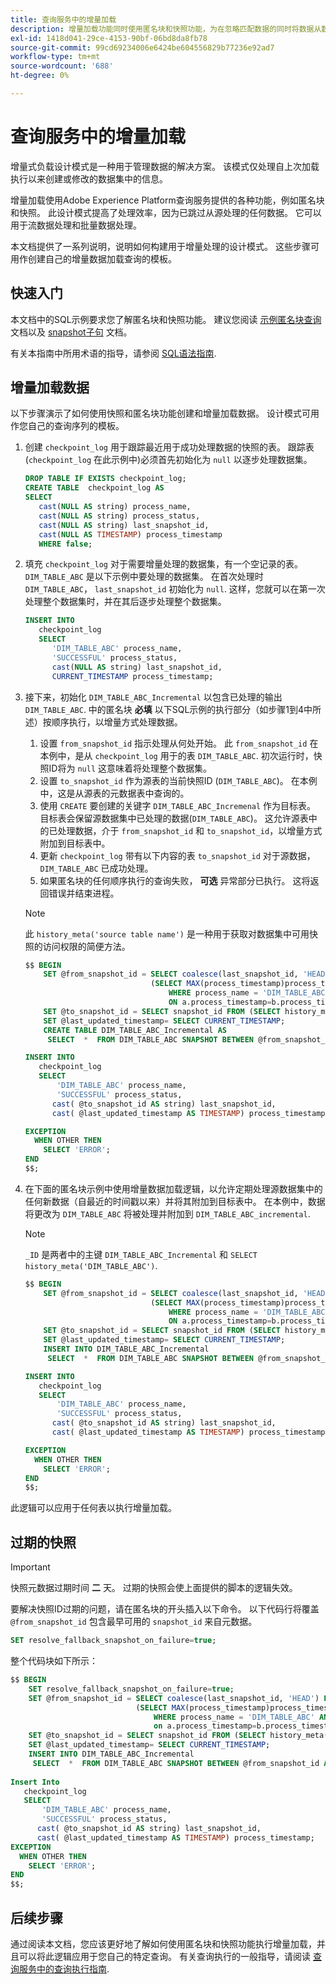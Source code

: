 ```yaml
---
title: 查询服务中的增量加载
description: 增量加载功能同时使用匿名块和快照功能，为在忽略匹配数据的同时将数据从数据湖移动到数据仓库提供了近乎实时的解决方案。
exl-id: 1418d041-29ce-4153-90bf-06bd8da8fb78
source-git-commit: 99cd69234006e6424be604556829b77236e92ad7
workflow-type: tm+mt
source-wordcount: '688'
ht-degree: 0%

---
```


# 查询服务中的增量加载

增量式负载设计模式是一种用于管理数据的解决方案。 该模式仅处理自上次加载执行以来创建或修改的数据集中的信息。

增量加载使用Adobe Experience Platform查询服务提供的各种功能，例如匿名块和快照。 此设计模式提高了处理效率，因为已跳过从源处理的任何数据。 它可以用于流数据处理和批量数据处理。

本文档提供了一系列说明，说明如何构建用于增量处理的设计模式。 这些步骤可用作创建自己的增量数据加载查询的模板。

## 快速入门

本文档中的SQL示例要求您了解匿名块和快照功能。 建议您阅读 [示例匿名块查询](./anonymous-block.md) 文档以及 [snapshot子句](../sql/syntax.md#snapshot-clause) 文档。

有关本指南中所用术语的指导，请参阅 [SQL语法指南](../sql/syntax.md).

## 增量加载数据

以下步骤演示了如何使用快照和匿名块功能创建和增量加载数据。 设计模式可用作您自己的查询序列的模板。

1. 创建 `checkpoint_log` 用于跟踪最近用于成功处理数据的快照的表。 跟踪表(`checkpoint_log` 在此示例中)必须首先初始化为 `null` 以逐步处理数据集。

   ```SQL
   DROP TABLE IF EXISTS checkpoint_log;
   CREATE TABLE  checkpoint_log AS
   SELECT
      cast(NULL AS string) process_name,
      cast(NULL AS string) process_status,
      cast(NULL AS string) last_snapshot_id,
      cast(NULL AS TIMESTAMP) process_timestamp
      WHERE false;
   ```

1. 填充 `checkpoint_log` 对于需要增量处理的数据集，有一个空记录的表。 `DIM_TABLE_ABC` 是以下示例中要处理的数据集。 在首次处理时 `DIM_TABLE_ABC`， `last_snapshot_id` 初始化为 `null`. 这样，您就可以在第一次处理整个数据集时，并在其后逐步处理整个数据集。

   ```SQL
   INSERT INTO
      checkpoint_log
      SELECT
         'DIM_TABLE_ABC' process_name,
         'SUCCESSFUL' process_status,
         cast(NULL AS string) last_snapshot_id,
         CURRENT_TIMESTAMP process_timestamp;
   ```

1. 接下来，初始化 `DIM_TABLE_ABC_Incremental` 以包含已处理的输出 `DIM_TABLE_ABC`. 中的匿名块 **必填** 以下SQL示例的执行部分（如步骤1到4中所述）按顺序执行，以增量方式处理数据。

   1. 设置 `from_snapshot_id` 指示处理从何处开始。 此 `from_snapshot_id` 在本例中，是从 `checkpoint_log` 用于的表 `DIM_TABLE_ABC`. 初次运行时，快照ID将为 `null` 这意味着将处理整个数据集。
   1. 设置 `to_snapshot_id` 作为源表的当前快照ID (`DIM_TABLE_ABC`)。 在本例中，这是从源表的元数据表中查询的。
   1. 使用 `CREATE` 要创建的关键字 `DIM_TABLE_ABC_Incremenal` 作为目标表。 目标表会保留源数据集中已处理的数据(`DIM_TABLE_ABC`)。 这允许源表中的已处理数据，介于 `from_snapshot_id` 和 `to_snapshot_id`，以增量方式附加到目标表中。
   1. 更新 `checkpoint_log` 带有以下内容的表 `to_snapshot_id` 对于源数据， `DIM_TABLE_ABC` 已成功处理。
   1. 如果匿名块的任何顺序执行的查询失败， **可选** 异常部分已执行。 这将返回错误并结束进程。

   >[!NOTE]
   >
   >此 `history_meta('source table name')` 是一种用于获取对数据集中可用快照的访问权限的简便方法。

   ```SQL
   $$ BEGIN
       SET @from_snapshot_id = SELECT coalesce(last_snapshot_id, 'HEAD') FROM checkpoint_log a JOIN
                               (SELECT MAX(process_timestamp)process_timestamp FROM checkpoint_log
                                   WHERE process_name = 'DIM_TABLE_ABC' AND process_status = 'SUCCESSFUL' )b
                                   ON a.process_timestamp=b.process_timestamp;
       SET @to_snapshot_id = SELECT snapshot_id FROM (SELECT history_meta('DIM_TABLE_ABC')) WHERE  is_current = true;
       SET @last_updated_timestamp= SELECT CURRENT_TIMESTAMP;
       CREATE TABLE DIM_TABLE_ABC_Incremental AS
        SELECT  *  FROM DIM_TABLE_ABC SNAPSHOT BETWEEN @from_snapshot_id AND @to_snapshot_id ;
   
   INSERT INTO
      checkpoint_log
      SELECT
          'DIM_TABLE_ABC' process_name,
          'SUCCESSFUL' process_status,
         cast( @to_snapshot_id AS string) last_snapshot_id,
         cast( @last_updated_timestamp AS TIMESTAMP) process_timestamp;
   
   EXCEPTION
     WHEN OTHER THEN
       SELECT 'ERROR';
   END 
   $$;
   ```

1. 在下面的匿名块示例中使用增量数据加载逻辑，以允许定期处理源数据集中的任何新数据（自最近的时间戳以来）并将其附加到目标表中。 在本例中，数据将更改为 `DIM_TABLE_ABC` 将被处理并附加到 `DIM_TABLE_ABC_incremental`.

   >[!NOTE]
   >
   > `_ID` 是两者中的主键 `DIM_TABLE_ABC_Incremental` 和 `SELECT history_meta('DIM_TABLE_ABC')`.

   ```SQL
   $$ BEGIN
       SET @from_snapshot_id = SELECT coalesce(last_snapshot_id, 'HEAD') FROM checkpoint_log a join
                               (SELECT MAX(process_timestamp)process_timestamp FROM checkpoint_log
                                   WHERE process_name = 'DIM_TABLE_ABC' AND process_status = 'SUCCESSFUL' )b
                                   ON a.process_timestamp=b.process_timestamp;
       SET @to_snapshot_id = SELECT snapshot_id FROM (SELECT history_meta('DIM_TABLE_ABC')) WHERE  is_current = true;
       SET @last_updated_timestamp= SELECT CURRENT_TIMESTAMP;
       INSERT INTO DIM_TABLE_ABC_Incremental
        SELECT  *  FROM DIM_TABLE_ABC SNAPSHOT BETWEEN @from_snapshot_id AND @to_snapshot_id WHERE NOT EXISTS (SELECT _id FROM DIM_TABLE_ABC_Incremental a WHERE _id=a._id);
   
   INSERT INTO
      checkpoint_log
      SELECT
          'DIM_TABLE_ABC' process_name,
          'SUCCESSFUL' process_status,
         cast( @to_snapshot_id AS string) last_snapshot_id,
         cast( @last_updated_timestamp AS TIMESTAMP) process_timestamp;
   
   EXCEPTION
     WHEN OTHER THEN
       SELECT 'ERROR';
   END
   $$;
   ```

此逻辑可以应用于任何表以执行增量加载。

## 过期的快照

>[!IMPORTANT]
>
>快照元数据过期时间 **二** 天。 过期的快照会使上面提供的脚本的逻辑失效。

要解决快照ID过期的问题，请在匿名块的开头插入以下命令。 以下代码行将覆盖 `@from_snapshot_id` 包含最早可用的 `snapshot_id` 来自元数据。

```SQL
SET resolve_fallback_snapshot_on_failure=true;
```

整个代码块如下所示：

```SQL
$$ BEGIN
    SET resolve_fallback_snapshot_on_failure=true;
    SET @from_snapshot_id = SELECT coalesce(last_snapshot_id, 'HEAD') FROM checkpoint_log a JOIN
                            (SELECT MAX(process_timestamp)process_timestamp FROM checkpoint_log
                                WHERE process_name = 'DIM_TABLE_ABC' AND process_status = 'SUCCESSFUL' )b
                                on a.process_timestamp=b.process_timestamp;
    SET @to_snapshot_id = SELECT snapshot_id FROM (SELECT history_meta('DIM_TABLE_ABC')) WHERE  is_current = true;
    SET @last_updated_timestamp= SELECT CURRENT_TIMESTAMP;
    INSERT INTO DIM_TABLE_ABC_Incremental
     SELECT  *  FROM DIM_TABLE_ABC SNAPSHOT BETWEEN @from_snapshot_id AND @to_snapshot_id WHERE NOT EXISTS (SELECT _id FROM DIM_TABLE_ABC_Incremental a WHERE _id=a._id);
 
Insert Into
   checkpoint_log
   SELECT
       'DIM_TABLE_ABC' process_name,
       'SUCCESSFUL' process_status,
      cast( @to_snapshot_id AS string) last_snapshot_id,
      cast( @last_updated_timestamp AS TIMESTAMP) process_timestamp;
EXCEPTION
  WHEN OTHER THEN
    SELECT 'ERROR';
END
$$;
```

## 后续步骤

通过阅读本文档，您应该更好地了解如何使用匿名块和快照功能执行增量加载，并且可以将此逻辑应用于您自己的特定查询。 有关查询执行的一般指导，请阅读 [查询服务中的查询执行指南](../best-practices/writing-queries.md).

